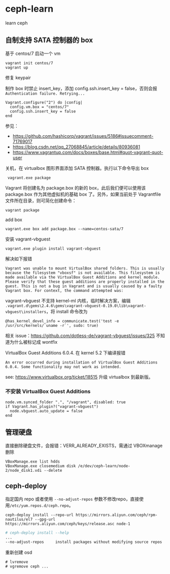 # ceph-learn
learn ceph

## 自制支持 SATA 控制器的 box

基于 centos/7 启动一个 vm

```
vagrant init centos/7
vagrant up
```

修复 keypair

制作 box 时禁止 insert_key，添加 config.ssh.insert_key = false，否则会报 `Authentication failure. Retrying...`

```
Vagrant.configure("2") do |config|
  config.vm.box = "centos/7"
  config.ssh.insert_key = false
end
```

参见：

- https://github.com/hashicorp/vagrant/issues/5186#issuecomment-71769017
- https://blog.csdn.net/qq_27068845/article/details/80936081
- https://www.vagrantup.com/docs/boxes/base.html#quot-vagrant-quot-user

关机，在 virtualbox 图形界面添加 SATA 控制器。执行以下命令导出 box

```
 vagrant.exe package
```
Vagrant 将创建名为 package.box 的新的 box，此后我们便可以使用该 package.box 作为其他虚拟机的基础 box 了。另外，如果当前处于 Vagrantfile 文件所在目录，则可简化创建命令：

```
vagrant package
```

add box

```
vagrant.exe box add package.box --name=centos-sata/7
```

安装 vagrant-vbguest

```
vagrant.exe plugin install vagrant-vbguest
```

解决如下报错

```
Vagrant was unable to mount VirtualBox shared folders. This is usually
because the filesystem "vboxsf" is not available. This filesystem is
made available via the VirtualBox Guest Additions and kernel module.
Please verify that these guest additions are properly installed in the
guest. This is not a bug in Vagrant and is usually caused by a faulty
Vagrant box. For context, the command attempted was:
```

vagrant-vbguest 不支持 kernel-ml 内核，临时解决方案，编辑 `.vagrant.d\gems\2.4.6\gems\vagrant-vbguest-0.19.0\lib\vagrant-vbguest\installers`，将 install 命令改为

```
@has_kernel_devel_info = communicate.test('test -e /usr/src/kernels/`uname -r`', sudo: true)
```

相关 issue：https://github.com/dotless-de/vagrant-vbguest/issues/325  不知道为什么被标记成 wontfix

VirtualBox Guest Additions 6.0.4. 在 kernel 5.2 下编译报错
```
An error occurred during installation of VirtualBox Guest Additions 6.0.4. Some functionality may not work as intended.
```

see: https://www.virtualbox.org/ticket/18515
升级 virtualbox 到最新版。

### 不安装 VirtualBox Guest Additions

```
node.vm.synced_folder ".", "/vagrant", disabled: true
if Vagrant.has_plugin?("vagrant-vbguest")
  node.vbguest.auto_update = false
end
```

## 管理硬盘
直接删除硬盘文件，会报错：VERR_ALREADY_EXISTS，需通过 VBOXmanage 删除

```
VBoxManage.exe list hdds
VBoxManage.exe closemedium disk /e/dev/ceph-learn/node-2/node_disk1.vdi --delete
```

## ceph-deploy

指定国内 repo 或者使用 `--no-adjust-repos` 参数不修改repo，直接使用`/etc/yum.repos.d/ceph.repo`。

```
ceph-deploy install --repo-url https://mirrors.aliyun.com/ceph/rpm-nautilus/el7 --gpg-url https://mirrors.aliyun.com/ceph/keys/release.asc node-1
```

```bash
# ceph-deploy install --help
...
--no-adjust-repos     install packages without modifying source repos
```


重新创建 osd

```
# lvremove 
# vgremove ceph ...
```